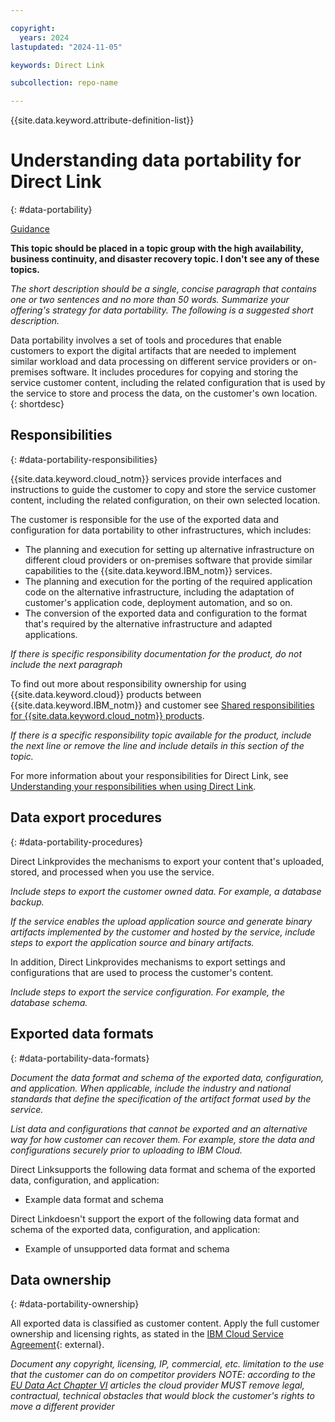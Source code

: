 ```yaml
---

copyright:
  years: 2024
lastupdated: "2024-11-05"

keywords: Direct Link

subcollection: repo-name

---
```


{{site.data.keyword.attribute-definition-list}}

# Understanding data portability for Direct Link
{: #data-portability}

[Guidance](https://test.cloud.ibm.com/docs/writing?topic=writing-data-portability-content-guidance)

**This topic should be placed in a topic group with the high availability, business continuity, and disaster recovery topic. I don't see any of these topics.**

*The short description should be a single, concise paragraph that contains one or two sentences and no more than 50 words. Summarize your offering's strategy for data portability. The following is a suggested short description.*

Data portability involves a set of tools and procedures that enable customers to export the digital artifacts that are needed to implement similar workload and data processing on different service providers or on-premises software. It includes procedures for copying and storing the service customer content, including the related configuration that is used by the service to store and process the data, on the customer's own location.
{: shortdesc}

## Responsibilities
{: #data-portability-responsibilities}

{{site.data.keyword.cloud_notm}} services provide interfaces and instructions to guide the customer to copy and store the service customer content, including the related configuration, on their own selected location.

The customer is responsible for the use of the exported data and configuration for data portability to other infrastructures, which includes:

- The planning and execution for setting up alternative infrastructure on different cloud providers or on-premises software that provide similar capabilities to the {{site.data.keyword.IBM_notm}} services.
- The planning and execution for the porting of the required application code on the alternative infrastructure, including the adaptation of customer's application code, deployment automation, and so on.
- The conversion of the exported data and configuration to the format that's required by the alternative infrastructure and adapted applications.

*If there is specific responsibility documentation for the product, do not include the next paragraph*

To find out more about responsibility ownership for using {{site.data.keyword.cloud}} products between {{site.data.keyword.IBM_notm}} and customer see [Shared responsibilities for {{site.data.keyword.cloud_notm}} products](/docs/overview?topic=overview-shared-responsibilities).

*If there is a specific responsibility topic available for the product, include the next line or remove the line and include details in this section of the topic.*

For more information about your responsibilities for Direct Link, see [Understanding your responsibilities when using Direct Link](/docs/dl?topic=dl-dl-responsibilities).

## Data export procedures
{: #data-portability-procedures}

Direct Linkprovides the mechanisms to export your content that's uploaded, stored, and processed when you use the service.

*Include steps to export the customer owned data. For example, a database backup.*

*If the service enables the upload application source and generate binary artifacts implemented by the customer and hosted by the service, include steps to export the application source and binary artifacts.*

In addition, Direct Linkprovides mechanisms to export settings and configurations that are used to process the customer's content.

*Include steps to export the service configuration. For example, the database schema.*

## Exported data formats
{: #data-portability-data-formats}

*Document the data format and schema of the exported data, configuration, and application. When applicable, include the industry and national standards that define the specification of the artifact format used by the service.*

*List data and configurations that cannot be exported and an alternative way for how customer can recover them. For example, store the data and configurations securely prior to uploading to IBM Cloud.*

Direct Linksupports the following data format and schema of the exported data, configuration, and application:
* Example data format and schema


Direct Linkdoesn't support the export of the following data format and schema of the exported data, configuration, and application:
* Example of unsupported data format and schema

## Data ownership
{: #data-portability-ownership}

All exported data is classified as customer content. Apply the full customer ownership and licensing rights, as stated in the [IBM Cloud Service Agreement](https://www.ibm.com/terms/?id=Z126-6304_WS){: external}.

*Document any copyright, licensing, IP, commercial, etc. limitation to the use that the customer can do on competitor providers
NOTE: according to the [EU Data Act Chapter VI](https://eur-lex.europa.eu/legal-content/EN/TXT/HTML/?uri=OJ:L_202302854&qid=1721987901212#d1e3171-1-1) articles the cloud provider MUST remove legal, contractual, technical obstacles that would block the customer's rights to move a different provider*
